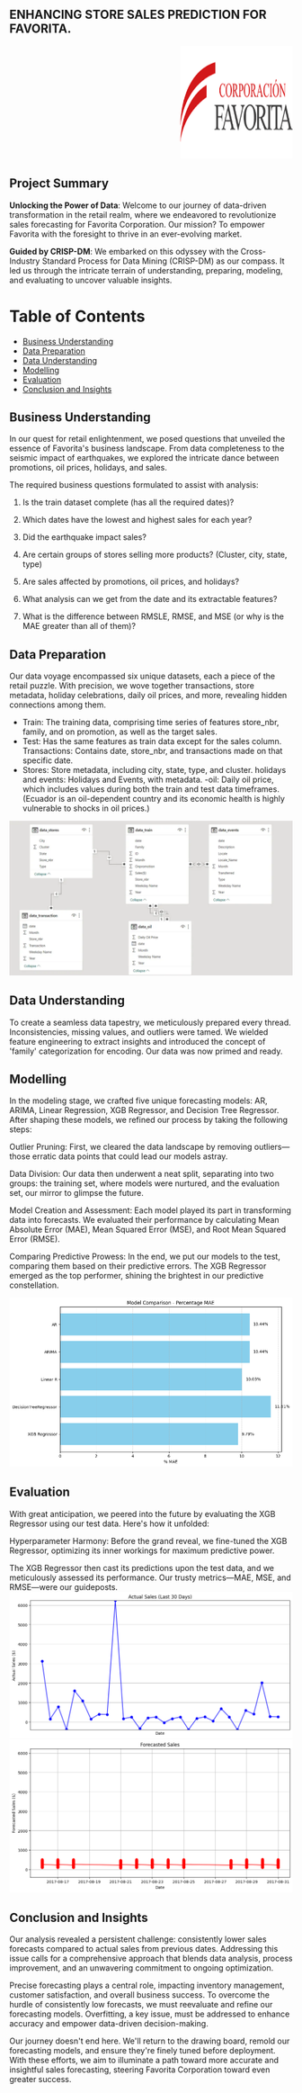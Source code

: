 ## ENHANCING STORE SALES PREDICTION FOR FAVORITA. <a name="ENHANCING STORE SALES PREDICTION FOR FAVORITA."></a>

<div align="right">
  <img src="Favorita.png" alt="Image" width="200" height="200">
</div>

## Project Summary
**Unlocking the Power of Data**: Welcome to our journey of data-driven transformation in the retail realm, where we endeavored to revolutionize sales forecasting for Favorita Corporation. Our mission? To empower Favorita with the foresight to thrive in an ever-evolving market.

**Guided by CRISP-DM**: We embarked on this odyssey with the Cross-Industry Standard Process for Data Mining (CRISP-DM) as our compass. It led us through the intricate terrain of understanding, preparing, modeling, and evaluating to uncover valuable insights.

# Table of Contents
- [Business Understanding](#Business-understanding)
- [Data Preparation](#Data-preparation)
- [Data Understanding](#Data-understanding)
- [Modelling](#modelling)
- [Evaluation](#evaluation)
- [Conclusion and Insights](#Conclusion-and-Insights)

## Business Understanding <a name="Business Understanding"></a>
In our quest for retail enlightenment, we posed questions that unveiled the essence of Favorita's business landscape. From data completeness to the seismic impact of earthquakes, we explored the intricate dance between promotions, oil prices, holidays, and sales.

The required business questions formulated to assist with analysis:

1. Is the train dataset complete (has all the required dates)?

2. Which dates have the lowest and highest sales for each year?

3. Did the earthquake impact sales?

3. Are certain groups of stores selling more products? (Cluster, city, state, type)

4. Are sales affected by promotions, oil prices, and holidays?

5. What analysis can we get from the date and its extractable features?

6. What is the difference between RMSLE, RMSE, and MSE (or why is the MAE greater than all of them)?

## Data Preparation <a name="Data Preparation"></a>
Our data voyage encompassed six unique datasets, each a piece of the retail puzzle. With precision, we wove together transactions, store metadata, holiday celebrations, daily oil prices, and more, revealing hidden connections among them.
- Train: The training data, comprising time series of features store_nbr, family, and on promotion, as well as the target sales.
- Test: Has the same features as train data except for the sales column.
Transactions: Contains date, store_nbr, and transactions made on that specific date.
- Stores: Store metadata, including city, state, type, and cluster.
holidays and events: Holidays and Events, with metadata.
-oil: Daily oil price, which includes values during both the train and test data timeframes. (Ecuador is an oil-dependent country and its economic health is highly vulnerable to shocks in oil prices.)

![Alt text](image.png)
## Data Understanding <a name="Data Understanding"></a>
To create a seamless data tapestry, we meticulously prepared every thread. Inconsistencies, missing values, and outliers were tamed. We wielded feature engineering to extract insights and introduced the concept of 'family' categorization for encoding. Our data was now primed and ready.

## Modelling <a name="Modelling"></a>
In the modeling stage, we crafted five unique forecasting models: AR, ARIMA, Linear Regression, XGB Regressor, and Decision Tree Regressor. After shaping these models, we refined our process by taking the following steps:

Outlier Pruning: First, we cleared the data landscape by removing outliers—those erratic data points that could lead our models astray.

Data Division: Our data then underwent a neat split, separating into two groups: the training set, where models were nurtured, and the evaluation set, our mirror to glimpse the future.

Model Creation and Assessment: Each model played its part in transforming data into forecasts. We evaluated their performance by calculating Mean Absolute Error (MAE), Mean Squared Error (MSE), and Root Mean Squared Error (RMSE).

Comparing Predictive Prowess: In the end, we put our models to the test, comparing them based on their predictive errors. The XGB Regressor emerged as the top performer, shining the brightest in our predictive constellation.

![Alt text](image-2.png)
## Evaluation <a name="Evaluation"></a>
With great anticipation, we peered into the future by evaluating the XGB Regressor using our test data. Here's how it unfolded:

Hyperparameter Harmony: Before the grand reveal, we fine-tuned the XGB Regressor, optimizing its inner workings for maximum predictive power.

The XGB Regressor then cast its predictions upon the test data, and we meticulously assessed its performance. Our trusty metrics—MAE, MSE, and RMSE—were our guideposts.
![Alt text](image-5.png)
![Alt text](image-3.png)

## Conclusion and Insights <a name="Conclusion and Insights"></a>
Our analysis revealed a persistent challenge: consistently lower sales forecasts compared to actual sales from previous dates. Addressing this issue calls for a comprehensive approach that blends data analysis, process improvement, and an unwavering commitment to ongoing optimization.

Precise forecasting plays a central role, impacting inventory management, customer satisfaction, and overall business success. To overcome the hurdle of consistently low forecasts, we must reevaluate and refine our forecasting models. Overfitting, a key issue, must be addressed to enhance accuracy and empower data-driven decision-making.

Our journey doesn't end here. We'll return to the drawing board, remold our forecasting models, and ensure they're finely tuned before deployment. With these efforts, we aim to illuminate a path toward more accurate and insightful sales forecasting, steering Favorita Corporation toward even greater success.


